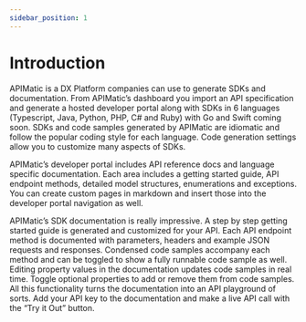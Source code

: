 ```yaml
---
sidebar_position: 1
---
```


# Introduction

APIMatic is a DX Platform companies can use to generate SDKs and documentation. From  APIMatic’s dashboard you import an API specification and generate a hosted developer portal along with SDKs in 6 languages (Typescript, Java, Python, PHP, C# and Ruby) with Go and Swift coming soon. SDKs and code samples generated by APIMatic are idiomatic and follow the popular coding style for each language. Code generation settings allow you to customize many aspects of SDKs. 

APIMatic’s developer portal includes API reference docs and language specific documentation. Each area includes a getting started guide, API endpoint methods, detailed model structures, enumerations and exceptions. You can create custom pages in markdown and insert those into the developer portal navigation as well.

APIMatic’s SDK documentation is really impressive. A step by step getting started guide is generated and customized for your API. Each API endpoint method is documented with parameters, headers and example JSON requests and responses. Condensed code samples accompany each method and can be toggled to show a fully runnable code sample as well. Editing property values in the documentation updates code samples in real time. Toggle optional properties to add or remove them from code samples. All this functionality turns the documentation into an API playground of sorts. Add your API key to the documentation and make a live API call with the “Try it Out” button.

